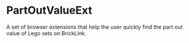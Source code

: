 # PartOutValueExt
A set of browser extensions that help the user quickly find the part out value of Lego sets on BrickLink.
